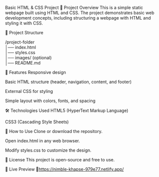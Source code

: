 Basic HTML & CSS Project
📌 Project Overview
This is a simple static webpage built using HTML and CSS. The project demonstrates basic web development concepts, including structuring a webpage with HTML and styling it with CSS.

📂 Project Structure

/project-folder  
│── index.html  
│── styles.css  
│── images/ (optional)  
│── README.md  

🚀 Features
Responsive design

Basic HTML structure (header, navigation, content, and footer)

External CSS for styling

Simple layout with colors, fonts, and spacing

🛠️ Technologies Used
HTML5 (HyperText Markup Language)

CSS3 (Cascading Style Sheets)

📌 How to Use
Clone or download the repository.

Open index.html in any web browser.

Modify styles.css to customize the design.

📜 License
This project is open-source and free to use.

🔗 Live Preview
🚀https://nimble-khapse-979e77.netlify.app/
